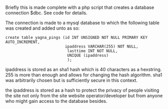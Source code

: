 Briefly this is made complete with a php script that creates a database connection $dbc. See code for details.

The connection is made to a mysql database to which the following table was created and added unto as so:
```
create table yagna_pings (id INT UNSIGNED NOT NULL PRIMARY KEY AUTO_INCREMENT,
                          ipaddress VARCHAR(255) NOT NULL,
                           lasttime INT NOT NULL,
                           UNIQUE (ipaddress)
                           );
```
ipaddress is stored as an sha1 hash which is 40 characters as a hexstring. 255 is more than enough and allows for changing the hash algorithm. sha1 was arbitrarily chosen but is sufficiently secure in this context.

the ipaddress is stored as a hash to protect the privacy of people visiting the site not only from the site website operator/developer but from anyone who might gain access to the database besides.
